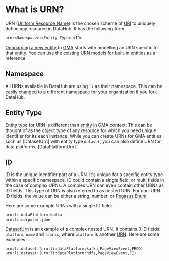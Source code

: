 # What is URN?

URN ([Uniform Resource Name](https://en.wikipedia.org/wiki/Uniform_Resource_Name)) is the chosen scheme of
[URI](https://en.wikipedia.org/wiki/Uniform_Resource_Identifier) to uniquely define any resource in DataHub. It has the
following form

```
urn:<Namespace>:<Entity Type>:<ID>
```

[Onboarding a new entity](../how/entity-onboarding.md) to [GMA](gma.md) starts with modelling an URN specific to that
entity. You can use the existing [URN models](../../li-utils/src/main/java/com/linkedin/common/urn) for built-in
entities as a reference.

## Namespace

All URNs available in DataHub are using `li` as their namespace. This can be easily changed to a different namespace for
your organization if you fork DataHub.

## Entity Type

Entity type for URN is different than [entity](entity.md) in GMA context. This can be thought of as the object type of
any resource for which you need unique identifier for its each instance. While you can create URNs for GMA entities such
as [DatasetUrn] with entity type `dataset`, you can also define URN for data platforms, [DataPlatformUrn].

## ID

ID is the unique identifier part of a URN. It's unique for a specific entity type within a specific namespace. ID could
contain a single field, or multi fields in the case of complex URNs. A complex URN can even contain other URNs as ID
fields. This type of URN is also referred to as nested URN. For non-URN ID fields, the value can be either a string,
number, or [Pegasus Enum](https://linkedin.github.io/rest.li/pdl_schema#enum-type).

Here are some example URNs with a single ID field:

```
urn:li:dataPlatform:kafka
urn:li:corpuser:jdoe
```

[DatasetUrn](../../li-utils/src/main/java/com/linkedin/common/urn/DatasetUrn.java) is an example of a complex nested
URN. It contains 3 ID fields: `platform`, `name` and `fabric`, where `platform` is another
[URN](../../li-utils/src/main/java/com/linkedin/common/urn/DataPlatformUrn.java). Here are some examples

```
urn:li:dataset:(urn:li:dataPlatform:kafka,PageViewEvent,PROD)
urn:li:dataset:(urn:li:dataPlatform:hdfs,PageViewEvent,EI)
```
